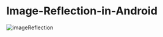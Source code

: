 # Image-Reflection-in-Android
![imageReflection](https://user-images.githubusercontent.com/81187698/133062088-79f11ab8-9918-4a10-b606-397d9c1ba36e.PNG)
